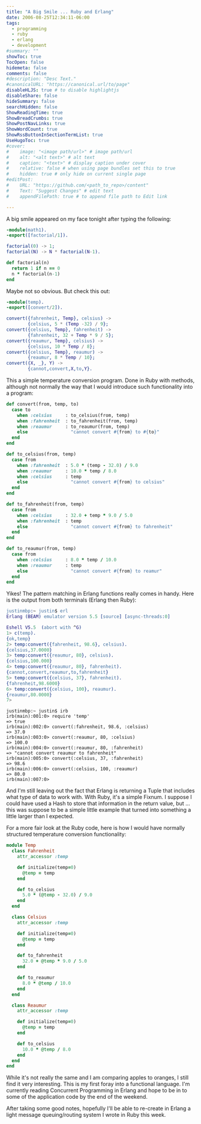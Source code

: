 ```yaml
---
title: "A Big Smile ... Ruby and Erlang"
date: 2006-08-25T12:34:11-06:00
tags:
  - programming
  - ruby
  - erlang
  - development
#summary: ""
showToc: true
TocOpen: false
hidemeta: false
comments: false
#description: "Desc Text."
#canonicalURL: "https://canonical.url/to/page"
disableHLJS: true # to disable highlightjs
disableShare: false
hideSummary: false
searchHidden: false
ShowReadingTime: true
ShowBreadCrumbs: true
ShowPostNavLinks: true
ShowWordCount: true
ShowRssButtonInSectionTermList: true
UseHugoToc: true
#cover:
#    image: "<image path/url>" # image path/url
#    alt: "<alt text>" # alt text
#    caption: "<text>" # display caption under cover
#    relative: false # when using page bundles set this to true
#    hidden: true # only hide on current single page
#editPost:
#    URL: "https://github.com/<path_to_repo>/content"
#    Text: "Suggest Changes" # edit text
#    appendFilePath: true # to append file path to Edit link

---
```


A big smile appeared on my face tonight after typing the following:

```erlang
-module(math1).
-export([factorial/1]).

factorial(0) -> 1;
factorial(N) -> N * factorial(N-1).
```

```ruby  
def factorial(n)
  return 1 if n == 0
  n * factorial(n-1)
end
```

Maybe not so obvious. But check this out:

```erlang
-module(temp).
-export([convert/2]).

convert({fahrenheit, Temp}, celsius) ->
        {celsius, 5 * (Temp -32) / 9};
convert({celsius, Temp}, fahrenheit) ->
        {fahrenheit, 32 + Temp * 9 / 5};
convert({reaumur, Temp}, celsius) ->
        {celsius, 10 * Temp / 8};
convert({celsius, Temp}, reaumur) ->
        {reaumur, 8 * Temp / 10};
convert({X, _}, Y) ->
        {cannot,convert,X,to,Y}.
```

This a simple temperature conversion program. Done in Ruby with methods, although not normally the way that I would introduce such functionality into a program:

```ruby
def convert(from, temp, to)
  case to
    when :celsius     : to_celsius(from, temp)
    when :fahrenheit  : to_fahrenheit(from, temp)
    when :reaumur     : to_reaumur(from, temp)
    else                "cannot convert #{from} to #{to}"
  end
end

def to_celsius(from, temp)
  case from
    when :fahrenheit  : 5.0 * (temp - 32.0) / 9.0
    when :reaumur     : 10.0 * temp / 8.0
    when :celsius     : temp
    else                "cannot convert #{from} to celsius"
  end
end

def to_fahrenheit(from, temp)
  case from
    when :celsius     : 32.0 + temp * 9.0 / 5.0
    when :fahrenheit  : temp
    else                "cannot convert #{from} to fahrenheit"
  end
end

def to_reaumur(from, temp)
  case from
    when :celsius     : 8.0 * temp / 10.0
    when :reaumur     : temp
    else                "cannot convert #{from} to reamur"
  end
end
```

Yikes! The pattern matching in Erlang functions really comes in handy. Here is the output from both terminals (Erlang then Ruby):

```erl
justinmbp:~ justin$ erl
Erlang (BEAM) emulator version 5.5 [source] [async-threads:0]

Eshell V5.5  (abort with ^G)
1> c(temp).
{ok,temp}
2> temp:convert({fahrenheit, 98.6}, celsius).
{celsius,37.0000}
3> temp:convert({reaumur, 80}, celsius).
{celsius,100.000}
4> temp:convert({reaumur, 80}, fahrenheit).
{cannot,convert,reaumur,to,fahrenheit}
5> temp:convert({celsius, 37}, fahrenheit).
{fahrenheit,98.6000}
6> temp:convert({celsius, 100}, reaumur).
{reaumur,80.0000}
7>
```

```irb
justinmbp:~ justin$ irb
irb(main):001:0> require 'temp'
=> true
irb(main):002:0> convert(:fahrenheit, 98.6, :celsius)
=> 37.0
irb(main):003:0> convert(:reaumur, 80, :celsius)
=> 100.0
irb(main):004:0> convert(:reaumur, 80, :fahrenheit)
=> "cannot convert reaumur to fahrenheit"
irb(main):005:0> convert(:celsius, 37, :fahrenheit)
=> 98.6
irb(main):006:0> convert(:celsius, 100, :reaumur)
=> 80.0
irb(main):007:0>
```

And I'm still leaving out the fact that Erlang is returning a Tuple that includes what type of data to work with. With Ruby, it's a simple Fixnum. I suppose I could have used a Hash to store that information in the return value, but ... this was suppose to be a simple little example that turned into something a little larger than I expected.

For a more fair look at the Ruby code, here is how I would have normally structured temperature conversion functionality:


```ruby
module Temp
  class Fahrenheit
    attr_accessor :temp

    def initialize(temp=0)
      @temp = temp
    end

    def to_celsius
      5.0 * (@temp - 32.0) / 9.0
    end
  end

  class Celsius
    attr_accessor :temp

    def initialize(temp=0)
      @temp = temp
    end

    def to_fahrenheit
      32.0 + @temp * 9.0 / 5.0
    end

    def to_reaumur
      8.0 * @temp / 10.0
    end
  end

  class Reaumur
    attr_accessor :temp

    def initialize(temp=0)
      @temp = temp
    end

    def to_celsius
      10.0 * @temp / 8.0
    end
  end
end
```

While it's not really the same and I am comparing apples to oranges, I still find it very interesting. This is my first foray into a functional language. I'm currently reading Concurrent Programming in Erlang and hope to be in to some of the application code by the end of the weekend.

After taking some good notes, hopefully I'll be able to re-create in Erlang a light message queuing/routing system I wrote in Ruby this week.
